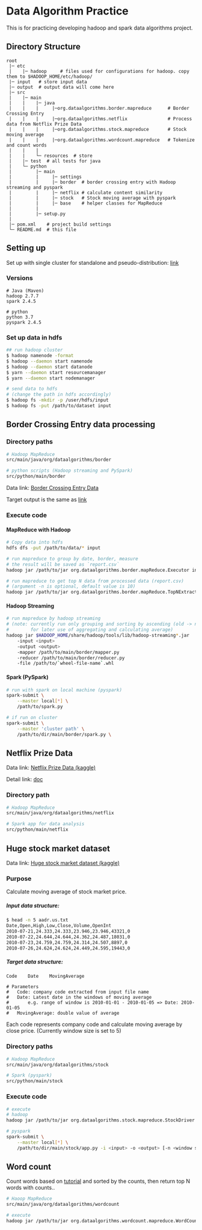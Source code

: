 # Data Algorithm Practice

This is for practicing developing hadoop and spark data algorithms project.

## Directory Structure

```$xslt
root
 |─ etc
 |    |─ hadoop     # files used for configurations for hadoop. copy them to $HADOOP_HOME/etc/hadoop/
 |─ input   # store input data
 |─ output  # output data will come here
 |─ src
 |    |─ main
 |    |    |─ java
 |    |    |     |─org.dataalgorithms.border.mapreduce      # Border Crossing Entry
 |    |    |     |─org.dataalgorithms.netflix               # Process data from Netflix Prize Data
 |    |    |     |─org.dataalgorithms.stock.mapreduce       # Stock moving average
 |    |    |     |─org.dataalgorithms.wordcount.mapreduce   # Tokenize and count words
 |    |    |
 |    |    └─ resources  # store
 |    |─ test  # all tests for java
 |    └─ python
 |         |─ main
 |         |     |─ settings
 |         |     |─ border  # border crossing entry with Hadoop streaming and pyspark
 |         |     |─ netflix # calculate content similarity
 |         |     |─ stock   # Stock moving average with pyspark
 |         |     |─ base    # helper classes for MapReduce
 |         |
 |         |─ setup.py
 |
 |─ pom.xml    # project build settings
 └─ README.md  # this file

```

## Setting up
Set up with single cluster for standalone and pseudo-distribution:
[link](https://hadoop.apache.org/docs/stable/hadoop-project-dist/hadoop-common/SingleCluster.html)

### Versions
```
# Java (Maven)
hadoop 2.7.7
spark 2.4.5

# python
python 3.7
pyspark 2.4.5
```

### Set up data in hdfs
```bash
## run hadoop cluster
$ hadoop namenode -format
$ hadoop --daemon start namenode
$ hadoop --daemon start datanode
$ yarn --daemon start resourcemanager
$ yarn --daemon start nodemanager

# send data to hdfs
# (change the path in hdfs accordingly)
$ hadoop fs -mkdir -p /user/hdfs/input
$ hadoop fs -put /path/to/dataset input
```

## Border Crossing Entry data processing

### Directory paths
```bash
# Hadoop MapReduce
src/main/java/org/dataalgorithms/border

# python scripts (Hadoop streaming and PySpark)
src/python/main/border
```

Data link: [Border Crossing Entry Data](https://data.transportation.gov/Research-and-Statistics/Border-Crossing-Entry-Data/keg4-3bc2)

Target output is the same as [link](https://github.com/riomat13/border_crossing_analysis)

### Execute code
#### MapReduce with Hadoop
```bash
# Copy data into hdfs
hdfs dfs -put /path/to/data/* input

# run mapreduce to group by date, border, measure
# the result will be saved as `report.csv`
hadoop jar /path/to/jar org.dataalgorithms.border.mapReduce.Executor input output

# run mapreduce to get top N data from processed data (report.csv)
# (argument -n is optional, default value is 10)
hadoop jar /path/to/jar org.dataalgorithms.border.mapReduce.TopNExtractor -i output/report.csv -o output/topN -n 10
```

#### Hadoop Streaming
```bash
# run mapreduce by hadoop streaming
# (note: currently run only grouping and sorting by ascending (old -> new)
#        for later use of aggregating and calculating average)
hadoop jar $HADOOP_HOME/share/hadoop/tools/lib/hadoop-streaming*.jar
    -input <input>
    -output <output>
    -mapper /path/to/main/border/mapper.py
    -reducer /path/to/main/border/reducer.py
    -file /path/to/`wheel-file-name`.whl
```

#### Spark (PySpark)
```bash
# run with spark on local machine (pyspark)
spark-submit \
    --master local[*] \
    /path/to/spark.py

# if run on cluster
spark-submit \
    --master 'cluster path' \
    /path/to/dir/main/border/spark.py \
```

## Netflix Prize Data

Data link: [Netflix Prize Data (kaggle)](https://www.kaggle.com/netflix-inc/netflix-prize-data)

Detail link: [doc](./docs/netflix.md)

### Directory path
```bash
# Hadoop MapReduce
src/main/java/org/dataalgorithms/netflix

# Spark app for data analysis
src/python/main/netflix
```

## Huge stock market dataset

Data link: [Huge stock market dataset (kaggle)](https://www.kaggle.com/borismarjanovic/price-volume-data-for-all-us-stocks-etfs)

### Purpose
Calculate moving average of stock market price.

##### Input data structure:
```bash
$ head -n 5 aadr.us.txt
Date,Open,High,Low,Close,Volume,OpenInt
2010-07-21,24.333,24.333,23.946,23.946,43321,0
2010-07-22,24.644,24.644,24.362,24.487,18031,0
2010-07-23,24.759,24.759,24.314,24.507,8897,0
2010-07-26,24.624,24.624,24.449,24.595,19443,0
```

##### Target data structure:
```
Code    Date    MovingAverage

# Parameters
#   Code: company code extracted from input file name
#   Date: Latest date in the windows of moving average
#       e.g. range of window is 2010-01-01 - 2010-01-05 => Date: 2010-01-05
#   MovingAverage: double value of average
```
Each code represents company code and calculate moving average by close price.
(Currently window size is set to 5)

### Directory paths
```bash
# Hadoop MapReduce
src/main/java/org/dataalgorithms/stock

# Spark (pyspark)
src/python/main/stock
```

### Execute code
```bash
# execute
# hadoop
hadoop jar /path/to/jar org.dataalgorithms.stock.mapreduce.StockDriver <input> <output> [-n <window size>]

# pyspark
spark-submit \
    --master local[*] \
    /path/to/dir/main/stock/app.py -i <input> -o <output> [-n <window size>]
```

## Word count

Count words based on [tutorial](https://hadoop.apache.org/docs/current/hadoop-mapreduce-client/hadoop-mapreduce-client-core/MapReduceTutorial.html)
and sorted by the counts, then return top N words with counts..

```bash
# Haoop MapReduce
src/main/java/org/dataalgorithms/wordcount

# execute
hadoop jar /path/to/jar org.dataalgorithms.wordcount.mapreduce.WordCounter <input> <output> [-n 10]
```
